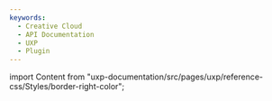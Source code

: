 ```yaml
---
keywords:
  - Creative Cloud
  - API Documentation
  - UXP
  - Plugin
---
```



import Content from "uxp-documentation/src/pages/uxp/reference-css/Styles/border-right-color";

<Content query="product=xd"/>
